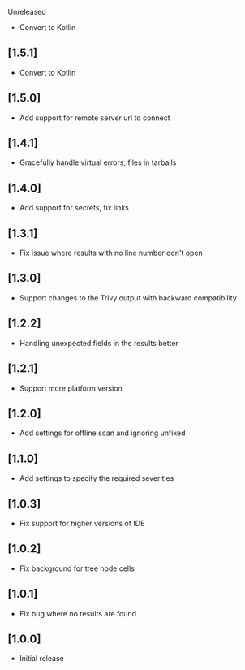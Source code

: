 Unreleased
- Convert to Kotlin

## [1.5.1]  
- Convert to Kotlin

## [1.5.0]
- Add support for remote server url to connect 

## [1.4.1]
- Gracefully handle virtual errors, files in tarballs

## [1.4.0]
- Add support for secrets, fix links

## [1.3.1] 
- Fix issue where results with no line number don't open

## [1.3.0]
- Support changes to the Trivy output with backward compatibility

## [1.2.2]
- Handling unexpected fields in the results better

## [1.2.1]
- Support more platform version

## [1.2.0]
- Add settings for offline scan and ignoring unfixed

## [1.1.0]
- Add settings to specify the required severities

## [1.0.3]
- Fix support for higher versions of IDE<br/>

## [1.0.2]
- Fix background for tree node cells<br/>

## [1.0.1]
- Fix bug where no results are found 

## [1.0.0]
- Initial release